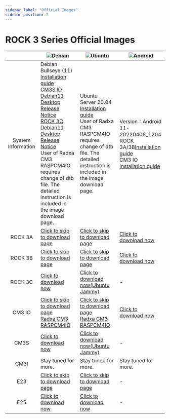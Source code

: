 ```yaml
---
sidebar_label: "Official Images"
sidebar_position: 2
---
```


# ROCK 3 Series Official Images

|                    | ![Debian](/img/Debian-logo.webp)                                                                                                                                                                                                                                                                                                                                                                                                                                 | ![Ubuntu](/img/Ubuntu-logo.webp)                                                                                                                                                                                | ![Android](/img/Android-Logo.webp)                                                                                                                                                                                   |
| :----------------: | ---------------------------------------------------------------------------------------------------------------------------------------------------------------------------------------------------------------------------------------------------------------------------------------------------------------------------------------------------------------------------------------------------------------------------------------------------------------- | --------------------------------------------------------------------------------------------------------------------------------------------------------------------------------------------------------------- | -------------------------------------------------------------------------------------------------------------------------------------------------------------------------------------------------------------------- |
| System Information | Debian Bullseye (11)<br/>[Installation guide](https://wiki.radxa.com/Rock3/Debian)<br/>[CM3S IO Debian11 Desktop Release Notice](https://forum.radxa.com/t/230331-system-release-notice-for-rock-3c/15678)<br/>[ROCK 3C Debian11 Desktop Release Notice](https://forum.radxa.com/t/230428-system-release-notice-for-rock-3c/16282)<br/>User of Radxa CM3 RASPCM4IO requires change of dtb file. The detailed instruction is included in the image download page. | Ubuntu Server 20.04<br/>[Installation guide](https://wiki.radxa.com/Rock3/Ubuntu)<br/>User of Radxa CM3 RASPCM4IO requires change of dtb file. The detailed instruction is included in the image download page. | Version：Android 11-20220408_1204<br/>ROCK 3A/3B[Installation guide](https://wiki.radxa.com/Rock3/install/usb-install)<br/>CM3 IO [Installation guide](https://wiki.radxa.com/Rock3/installusb-install-radxa-cm3-io) |
|      ROCK 3A       | [Click to skip to download page](https://github.com/radxa-build/rock-3a/releases/latest)                                                                                                                                                                                                                                                                                                                                                                         | [Click to skip to download page](https://github.com/radxa-build/rock-3a/releases/latest)                                                                                                                        | [Click to download now](https://dl.radxa.com/rock3/images/android/rock3a-android11-20220408_1204-gpt.img.xz)                                                                                                         |
|      ROCK 3B       | [Click to skip to download page](https://github.com/radxa-build/rock-3b/releases/latest)                                                                                                                                                                                                                                                                                                                                                                         | [Click to skip to download page](https://github.com/radxa-build/rock-3b/releases/latest)                                                                                                                        | [Click to download now](https://dl.radxa.com/rock3/images/android/rock3b-android11-20220408_1204-gpt.img.xz)                                                                                                         |
|      ROCK 3C       | [Click to download now](https://github.com/radxa-build/rock-3c/releases/download/b36/rock-3c_debian_bullseye_xfce_b36.img.xz)                                                                                                                                                                                                                                                                                                                                    | [Click to download now(Ubuntu Jammy)](https://github.com/radxa-build/rock-3c/releases/download/b36/rock-3c_ubuntu_jammy_cli_b36.img.xz)                                                                         | -                                                                                                                                                                                                                    |
|       CM3 IO       | [Click to skip to download page](https://github.com/radxa-build/radxa-cm3-io/releases/latest)<br/>[Radxa CM3 RASPCM4IO](https://github.com/radxa-build/radxa-cm3-io/releases/latest)                                                                                                                                                                                                                                                                             | [Click to skip to download page](https://github.com/radxa-build/radxa-cm3-io/releases/latest)<br/>[Radxa CM3 RASPCM4IO](https://github.com/radxa-build/radxa-cm3-io/releases/latest)                            | [Click to download now](https://dl.radxa.com/rock3/images/android/rock_cm3io-android11-20220408_1204-gpt.img.xz)                                                                                                     |
|        CM3S        | [Click to download now](https://github.com/radxa-build/radxa-cm3-sodimm-io/releases/download/b27/radxa-cm3-sodimm-io_debian_bullseye_xfce_b27.img.xz)                                                                                                                                                                                                                                                                                                            | [Click to download now(Ubuntu Jammy)](https://github.com/radxa-build/radxa-cm3-sodimm-io/releases/download/b27/radxa-cm3-sodimm-io_ubuntu_jammy_cli_b27.img.xz)                                                 | -                                                                                                                                                                                                                    |
|        CM3I        | Stay tuned for more.                                                                                                                                                                                                                                                                                                                                                                                                                                             | Stay tuned for more.                                                                                                                                                                                            | Stay tuned for more.                                                                                                                                                                                                 |
|        E23         | [Click to skip to download page](https://github.com/radxa-build/radxa-e23/releases/latest)                                                                                                                                                                                                                                                                                                                                                                       | [Click to skip to download page](https://github.com/radxa-build/radxa-e23/releases/latest)                                                                                                                      | -                                                                                                                                                                                                                    |
|        E25         | [Click to download now](https://github.com/radxa/debos-radxa/releases/download/20221028-0344/radxa-e25-debian-bullseye-xfce4-arm64-20221028-0509-gpt.img.xz)                                                                                                                                                                                                                                                                                                     | [Click to download now](https://github.com/radxa/debos-radxa/releases/download/20221028-0344/radxa-e25-ubuntu-focal-server-arm64-20221028-0448-gpt.img.xz)                                                      | -                                                                                                                                                                                                                    |

